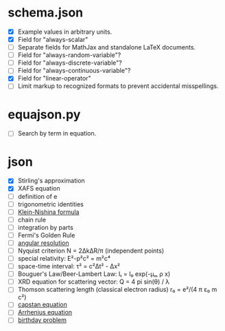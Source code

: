 
schema.json
===========

-   [x] Example values in arbitrary units.
-   [x] Field for "always-scalar"
-   [ ] Separate fields for MathJax and standalone LaTeX documents.
-   [ ] Field for "always-random-variable"?
-   [ ] Field for "always-discrete-variable"?
-   [ ] Field for "always-continuous-variable"?
-   [x] Field for "linear-operator"
-   [ ] Limit markup to recognized formats to prevent accidental misspellings.

equajson.py
===========

-   [ ] Search by term in equation.

json
====

-   [x] Stirling's approximation
-   [x] XAFS equation
-   [ ] definition of e
-   [ ] trigonometric identities
-   [ ] [Klein-Nishina formula](https://en.wikipedia.org/wiki/Klein%E2%80%93Nishina_formula)
-   [ ] chain rule
-   [ ] integration by parts
-   [ ] Fermi's Golden Rule
-   [ ] [angular resolution](https://en.wikipedia.org/wiki/Angular_resolution)
-   [ ] Nyquist criterion N = 2ΔkΔR/π (independent points)
-   [ ] special relativity: E²-p²c² = m²c⁴
-   [ ] space-time interval: τ² = c²Δt² - Δx²
-   [ ] Bouguer's Law/Beer-Lambert Law: Iₜ = I₀ exp(-μₘ ρ x)
-   [ ] XRD equation for scattering vector: Q = 4 pi sin(θ) / λ
-   [ ] Thomson scattering length (classical electron radius) r₀ = e²/(4 π ε₀ m c²)
-   [ ] [capstan equation](https://en.wikipedia.org/wiki/Capstan_equation)
-   [ ] [Arrhenius equation](https://en.wikipedia.org/wiki/Arrhenius_equation)
-   [ ] [birthday problem](https://en.wikipedia.org/wiki/Birthday_problem)

